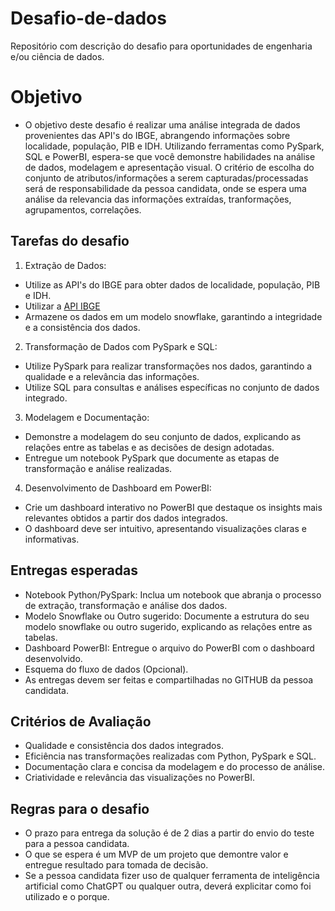 # Desafio-de-dados
Repositório com descrição do desafio para oportunidades de engenharia e/ou ciência de dados.

# Objetivo

* O objetivo deste desafio é realizar uma análise integrada de dados provenientes das API's do IBGE, abrangendo informações sobre localidade, população, PIB e IDH. Utilizando ferramentas como PySpark, SQL e PowerBI, espera-se que você demonstre habilidades na análise de dados, modelagem e apresentação visual. O critério de escolha do conjunto de atributos/informações a serem capturadas/processadas será de responsabilidade da pessoa candidata, onde se espera uma análise da relevancia das informações extraídas, tranformações, agrupamentos, correlações.

## Tarefas do desafio

1. Extração de Dados:

  - Utilize as API's do IBGE para obter dados de localidade, população, PIB e IDH.
  - Utilizar a [API IBGE](https://servicodados.ibge.gov.br/api/docs/)
  - Armazene os dados em um modelo snowflake, garantindo a integridade e a consistência dos dados.

2. Transformação de Dados com PySpark e SQL:

  - Utilize PySpark para realizar transformações nos dados, garantindo a qualidade e a relevância das informações.
  - Utilize SQL para consultas e análises específicas no conjunto de dados integrado.

3. Modelagem e Documentação:

  - Demonstre a modelagem do seu conjunto de dados, explicando as relações entre as tabelas e as decisões de design adotadas.
  - Entregue um notebook PySpark que documente as etapas de transformação e análise realizadas.

4. Desenvolvimento de Dashboard em PowerBI:

  - Crie um dashboard interativo no PowerBI que destaque os insights mais relevantes obtidos a partir dos dados integrados.
  - O dashboard deve ser intuitivo, apresentando visualizações claras e informativas.

## Entregas esperadas

* Notebook Python/PySpark: Inclua um notebook que abranja o processo de extração, transformação e análise dos dados.
* Modelo Snowflake ou Outro sugerido: Documente a estrutura do seu modelo snowflake ou outro sugerido, explicando as relações entre as tabelas.
* Dashboard PowerBI: Entregue o arquivo do PowerBI com o dashboard desenvolvido.
* Esquema do fluxo de dados (Opcional).
* As entregas devem ser feitas e compartilhadas no GITHUB da pessoa candidata.

## Critérios de Avaliação
* Qualidade e consistência dos dados integrados.
* Eficiência nas transformações realizadas com Python, PySpark e SQL.
* Documentação clara e concisa da modelagem e do processo de análise.
* Criatividade e relevância das visualizações no PowerBI.


## Regras para o desafio
* O prazo para entrega da solução é de 2 dias a partir do envio do teste para a pessoa candidata.
* O que se espera é um MVP de um projeto que demontre valor e entregue resultado para tomada de decisão.
* Se a pessoa candidata fizer uso de qualquer ferramenta de inteligência artificial como ChatGPT ou qualquer outra, deverá explicitar como foi utilizado e o porque.

